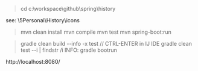 > cd c:\workspace\github\spring\history

see: \5Personal\History\icons

> mvn clean install
> mvn compile
> mvn test
> mvn spring-boot:run

> gradle clean build --info -x test				// CTRL-ENTER in IJ IDE
> gradle clean test --i | findstr /i INFO:
> gradle bootrun

http://localhost:8080/